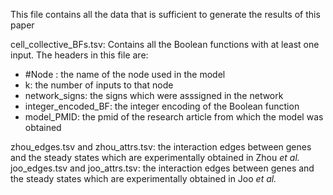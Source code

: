 This file contains all the data that is sufficient to generate the results of this paper

cell_collective_BFs.tsv: Contains all the Boolean functions with at least one input. The headers in this file are:
- #Node : the name of the node used in the model
- k: the number of inputs to that node
- network_signs: the signs which were asssigned in the network
- integer_encoded_BF: the integer encoding of the Boolean function 
- model_PMID: the pmid of the research article from which the model was obtained

zhou_edges.tsv and zhou_attrs.tsv: the interaction edges between genes and the steady states which are experimentally obtained in Zhou *et al.*
joo_edges.tsv and joo_attrs.tsv: the interaction edges between genes and the steady states which are experimentally obtained in Joo *et al.*


